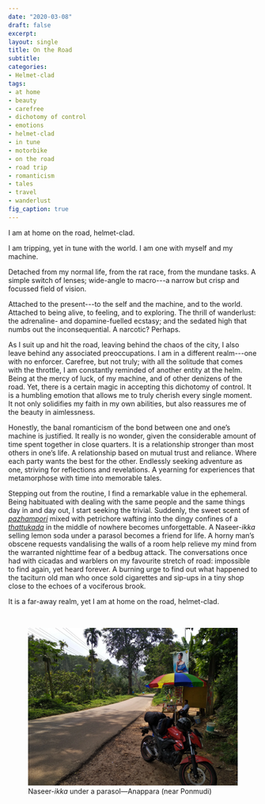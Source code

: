 ```yaml
---
date: "2020-03-08"
draft: false
excerpt: 
layout: single
title: On the Road
subtitle: 
categories:
- Helmet-clad
tags:
- at home
- beauty
- carefree
- dichotomy of control
- emotions
- helmet-clad
- in tune
- motorbike
- on the road
- road trip
- romanticism
- tales
- travel
- wanderlust
fig_caption: true
---
```


I am at home on the road, helmet-clad.

I am tripping, yet in tune with the world. I am one with myself and my machine.

Detached from my normal life, from the rat race, from the mundane tasks. A simple switch of lenses; wide-angle to macro---a narrow but crisp and focussed field of vision.

Attached to the present---to the self and the machine, and to the world. Attached to being alive, to feeling, and to exploring. The thrill of wanderlust: the adrenaline- and dopamine-fuelled ecstasy; and the sedated high that numbs out the inconsequential. A narcotic? Perhaps.

As I suit up and hit the road, leaving behind the chaos of the city, I also leave behind any associated preoccupations. I am in a different realm---one with no enforcer. Carefree, but not truly; with all the solitude that comes with the throttle, I am constantly reminded of another entity at the helm. Being at the mercy of luck, of my machine, and of other denizens of the road. Yet, there is a certain magic in accepting this dichotomy of control. It is a humbling emotion that allows me to truly cherish every single moment. It not only solidifies my faith in my own abilities, but also reassures me of the beauty in aimlessness.

Honestly, the banal romanticism of the bond between one and one’s machine is justified. It really is no wonder, given the considerable amount of time spent together in close quarters. It is a relationship stronger than most others in one’s life. A relationship based on mutual trust and reliance. Where each party wants the best for the other. Endlessly seeking adventure as one, striving for reflections and revelations. A yearning for experiences that metamorphose with time into memorable tales.

Stepping out from the routine, I find a remarkable value in the ephemeral. Being habituated with dealing with the same people and the same things day in and day out, I start seeking the trivial. Suddenly, the sweet scent of [*pazhampori*](https://www.tastycircle.com/recipe/pazham-pori/) mixed with petrichore wafting into the dingy confines of a [*thattukada*](https://www.urbandictionary.com/define.php?term=thattukada) in the middle of nowhere becomes unforgettable. A Naseer-*ikka* selling lemon soda under a parasol becomes a friend for life. A horny man’s obscene requests vandalising the walls of a room help relieve my mind from the warranted nighttime fear of a bedbug attack. The conversations once had with cicadas and warblers on my favourite stretch of road: impossible to find again, yet heard forever. A burning urge to find out what happened to the taciturn old man who once sold cigarettes and sip-ups in a tiny shop close to the echoes of a vociferous brook.

It is a far-away realm, yet I am at home on the road, helmet-clad.

<br>

<figure>
    <img src="featured.webp"
         alt="">
    <figcaption>Naseer-<i>ikka</i> under a parasol&mdash;Anappara (near Ponmudi)</figcaption>
</figure>
